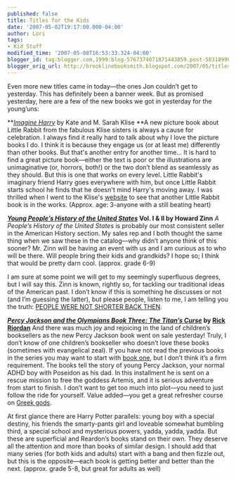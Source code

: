 ```yaml
---
published: false
title: Titles for the Kids
date: '2007-05-02T19:17:00.000-04:00'
author: Lori
tags:
- Kid Stuff
modified_time: '2007-05-08T16:53:33.324-04:00'
blogger_id: tag:blogger.com,1999:blog-5767374071871443859.post-5031899014365874354
blogger_orig_url: http://brooklinebooksmith.blogspot.com/2007/05/titles-for-kids.html
---
```

Even more new titles came in today—the ones Jon couldn’t get to yesterday. This has definitely been a banner week. But as promised yesterday, here are a few of the new books we got in yesterday for the young’uns:

**[_Imagine Harry_](http://brookline.booksense.com/NASApp/store/Product?s=showproduct&isbn=9780152057046) by Kate and M. Sarah Klise
**A new picture book about Little Rabbit from the fabulous Klise sisters is always a cause for celebration. I always find it really hard to talk about why I love the picture books I do. I think it is because they engage us (or at least me) differently than other books. But that's another entry for another time… It is hard to find a great picture book—either the text is poor or the illustrations are unimaginative (or, horrors, both!) or the two don’t blend as seamlessly as they should. But this is one that works on every level. Little Rabbit's imaginary friend Harry goes everywhere with him, but once Little Rabbit starts school he finds that he doesn't mind Harry's moving away. I was thrilled when I went to the Klise's [website](http://kateandsarahklise.com/) to see that another Little Rabbit book is in the works. (Approx. age: 3-anyone with a still beating heart)

**[_Young People’s History of the United States_](http://www.brooklinebooksmith.com/Events/MainEvent.html) Vol. I & II by Howard Zinn**
_A People’s History of the United States_ is probably our most consistent seller in the American History section. My sales rep and I both thought the same thing when we saw these in the catalog—why didn’t anyone think of this sooner? Mr. Zinn will be having an event with us and I am curious as to who will be there. Will people bring their kids and grandkids? I hope so; I think that would be pretty darn cool. (approx. grade 6-9)

I am sure at some point we will get to my seemingly superfluous degrees, but I will say this. Zinn is known, rightly so, for tackling our traditional ideas of the American past. I don’t know if this is something he discusses or not (and I’m guessing the latter), but please people, listen to me, I am telling you the truth: [PEOPLE WERE NOT SHORTER BACK THEN](http://www.bu.edu/washjocenter/newswire_pg/fall2006/conn/Myths.htm).

**[_Percy Jackson and the Olympians Book Three: The Titan’s Curse_](http://brookline.booksense.com/NASApp/store/Product?s=showproduct&isbn=9781423101451) by [Rick Riordan](http://rickriordan.blogspot.com/)**[](http://rickriordan.blogspot.com/)
And there was much joy and rejoicing in the land of children’s booksellers as the new Percy Jackson book went on sale yesterday! Truly, I don’t know of one children’s bookseller who doesn’t love these books (sometimes with evangelical zeal). If you have not read the previous books in the series you may want to start with [book one](http://brookline.booksense.com/NASApp/store/Product?s=showproduct&isbn=9780786838653), but I don’t think it’s a firm requirement. The books tell the story of young Percy Jackson, your normal ADHD boy with Poseidon as his dad. In this installment he is sent on a rescue mission to free the goddess Artemis, and it is serious adventure from start to finish. I don’t want to get too much into plot—you need to just follow the ride for yourself. Value added—you get a great refresher course on [Greek gods](http://www.acemodels.gr/models.asp?cid=2796).

At first glance there are Harry Potter parallels: young boy with a special destiny, his friends the smarty-pants girl and loveable somewhat bumbling third, a special school and mysterious powers, yadda, yadda, yadda. But these are superficial and Reardon’s books stand on their own. They deserve all the attention and more than books of similar design. I should add that many series (for both kids and adults) start with a bang and then fizzle out, but this is the opposite—each book is getting better and better than the next. (approx. grade 5-8, but great for adults as well)